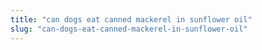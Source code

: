 ```yaml
---
title: "can dogs eat canned mackerel in sunflower oil"
slug: "can-dogs-eat-canned-mackerel-in-sunflower-oil"
---
```


